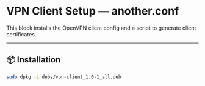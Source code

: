 # VPN Client Setup — another.conf

This block installs the OpenVPN client config and a script to generate client certificates.

---

## 📦 Installation

```bash
sudo dpkg -i debs/vpn-client_1.0-1_all.deb
